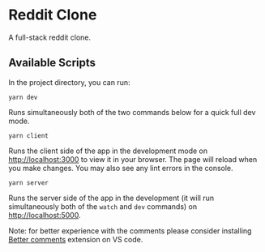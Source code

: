 # Reddit Clone    
A full-stack reddit clone.  

## Available Scripts

In the project directory, you can run:

```
yarn dev
```

Runs simultaneously both of the two commands below for a quick full dev mode.  

```
yarn client
```

Runs the client side of the app in the development mode on [http://localhost:3000](http://localhost:3000) to view it in your browser. The page will reload when you make changes. You may also see any lint errors in the console.  

```
yarn server
```  

Runs the server side of the app in the development (it will run simultaneously both of the `watch` and `dev` commands) on [http://localhost:5000](http://localhost:5000).  

  
Note: for better experience with the comments please consider installing [Better comments](https://rb.gy/dgxjrh) extension on VS code.

